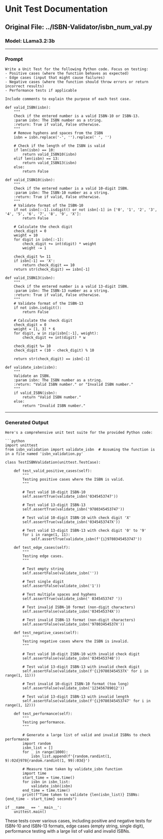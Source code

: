 # Unit Test Documentation
## Original File: ../ISBN-Validator/isbn_num_val.py

### Model: LLama3.2:3b

<hr>

### Prompt

```
Write a Unit Test for the following Python code. Focus on testing:
- Positive cases (where the function behaves as expected)
- Edge cases (input that might cause failures)
- Negative cases (where the function should throw errors or return incorrect results)
- Performance tests if applicable

Include comments to explain the purpose of each test case.

def valid_ISBN(isbn):
    """
    Check if the entered number is a valid ISBN-10 or ISBN-13.
    :param isbn: The ISBN number as a string.
    :return: True if valid, False otherwise.
    """
    # Remove hyphens and spaces from the ISBN
    isbn = isbn.replace('-', '').replace(' ', '')

    # Check if the length of the ISBN is valid
    if len(isbn) == 10:
        return valid_ISBN10(isbn)
    elif len(isbn) == 13:
        return valid_ISBN13(isbn)
    else:
        return False

def valid_ISBN10(isbn):
    """
    Check if the entered number is a valid 10-digit ISBN.
    :param isbn: The ISBN-10 number as a string.
    :return: True if valid, False otherwise.
    """
    # Validate format of the ISBN-10
    if not isbn[:-1].isdigit() or not isbn[-1] in ['0', '1', '2', '3', '4', '5', '6', '7', '8', '9', 'X']:
        return False

    # Calculate the check digit
    check_digit = 0
    weight = 10
    for digit in isbn[:-1]:
        check_digit += int(digit) * weight
        weight -= 1

    check_digit %= 11
    if isbn[-1] == 'X':
        return check_digit == 10
    return str(check_digit) == isbn[-1]

def valid_ISBN13(isbn):
    """
    Check if the entered number is a valid 13-digit ISBN.
    :param isbn: The ISBN-13 number as a string.
    :return: True if valid, False otherwise.
    """
    # Validate format of the ISBN-13
    if not isbn.isdigit():
        return False

    # Calculate the check digit
    check_digit = 0
    weight = [1, 3] * 6
    for digit, w in zip(isbn[:-1], weight):
        check_digit += int(digit) * w

    check_digit %= 10
    check_digit = (10 - check_digit) % 10

    return str(check_digit) == isbn[-1]

def validate_isbn(isbn):
    """
    Validate an ISBN.
    :param isbn: The ISBN number as a string.
    :return: "Valid ISBN number." or "Invalid ISBN number."
    """
    if valid_ISBN(isbn):
        return "Valid ISBN number."
    else:
        return "Invalid ISBN number."
```

<hr>

### Generated Output

```
Here's a comprehensive unit test suite for the provided Python code:

```python
import unittest
from isbn_validation import validate_isbn  # Assuming the function is in a file named 'isbn_validation.py'

class TestISBNValidation(unittest.TestCase):

    def test_valid_positive_cases(self):
        """
        Testing positive cases where the ISBN is valid.
        """
        
        # Test valid 10-digit ISBN-10
        self.assertTrue(validate_isbn('0345453747'))
        
        # Test valid 13-digit ISBN-13
        self.assertTrue(validate_isbn('9780345453747'))
        
        # Test valid 10-digit ISBN-10 with check digit 'X'
        self.assertTrue(validate_isbn('0345453747X'))
        
        # Test valid 13-digit ISBN-13 with check digit '0' to '9'
        for i in range(1, 11):
            self.assertTrue(validate_isbn(f'{i}9780345453747'))

    def test_edge_cases(self):
        """
        Testing edge cases.
        """
        
        # Test empty string
        self.assertFalse(validate_isbn(''))
        
        # Test single digit
        self.assertFalse(validate_isbn('1'))
        
        # Test multiple spaces and hyphens
        self.assertTrue(validate_isbn(' 0345453747 '))
        
        # Test invalid ISBN-10 format (non-digit characters)
        self.assertFalse(validate_isbn('034545374X'))
        
        # Test invalid ISBN-13 format (non-digit characters)
        self.assertFalse(validate_isbn('97803454537X'))

    def test_negative_cases(self):
        """
        Testing negative cases where the ISBN is invalid.
        """
        
        # Test valid 10-digit ISBN-10 with invalid check digit
        self.assertFalse(validate_isbn('0345453748'))
        
        # Test valid 13-digit ISBN-13 with invalid check digit
        self.assertFalse(validate_isbn(f'{i}97803454537X' for i in range(1, 11)))
        
        # Test invalid 10-digit ISBN-10 format (too long)
        self.assertFalse(validate_isbn('123456789012'))
        
        # Test valid 13-digit ISBN-13 with invalid length
        self.assertFalse(validate_isbn(f'{i}9780345453747' for i in range(1, 12)))

    def test_performance(self):
        """
        Testing performance.
        """
        
        # Generate a large list of valid and invalid ISBNs to check performance
        import random
        isbn_list = []
        for _ in range(1000):
            isbn_list.append(f'{random.randint(1, 9):02d}978{random.randint(1, 99):03d}')
        
        # Measure time taken by validate_isbn function
        import time
        start_time = time.time()
        for isbn in isbn_list:
            validate_isbn(isbn)
        end_time = time.time()
        print(f"Time taken to validate {len(isbn_list)} ISBNs: {end_time - start_time} seconds")

if __name__ == '__main__':
    unittest.main()
```

These tests cover various cases, including positive and negative tests for ISBN-10 and ISBN-13 formats, edge cases (empty string, single digit), performance testing with a large list of valid and invalid ISBNs.
```